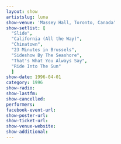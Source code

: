 ```yaml
---
layout: show
artistslug: luna
show-venue: 'Massey Hall, Toronto, Canada'
show-setlist: [
  "Slide",
  "California (All the Way)",
  "Chinatown",
  "23 Minutes in Brussels",
  "Sideshow By The Seashore",
  "That's What You Always Say",
  "Ride Into The Sun"
  ]
show-date: 1996-04-01
category: 1996
show-radio: 
show-lastfm: 
show-cancelled: 
performers: 
facebook-event-url: 
show-poster-url: 
show-ticket-url: 
show-venue-website: 
show-additional: 
---
```


